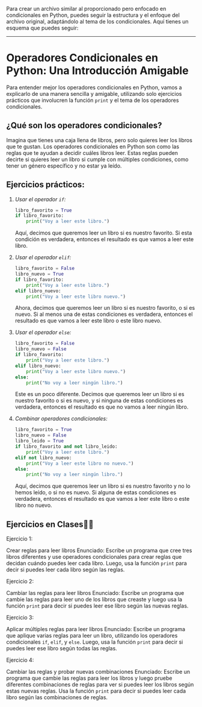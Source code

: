 Para crear un archivo similar al proporcionado pero enfocado en condicionales en Python, puedes seguir la estructura y el enfoque del archivo original, adaptándolo al tema de los condicionales. Aquí tienes un esquema que puedes seguir:

---

# Operadores Condicionales en Python: Una Introducción Amigable

Para entender mejor los operadores condicionales en Python, vamos a explicarlo de una manera sencilla y amigable, utilizando solo ejercicios prácticos que involucren la función `print` y el tema de los operadores condicionales.

## ¿Qué son los operadores condicionales?

Imagina que tienes una caja llena de libros, pero solo quieres leer los libros que te gustan. Los operadores condicionales en Python son como las reglas que te ayudan a decidir cuáles libros leer. Estas reglas pueden decirte si quieres leer un libro si cumple con múltiples condiciones, como tener un género específico y no estar ya leído.

## Ejercicios prácticos:

1. *Usar el operador `if`:*
   ```python
   libro_favorito = True
   if libro_favorito:
       print("Voy a leer este libro.")
   ```
   Aquí, decimos que queremos leer un libro si es nuestro favorito. Si esta condición es verdadera, entonces el resultado es que vamos a leer este libro.

2. *Usar el operador `elif`:*
   ```python
   libro_favorito = False
   libro_nuevo = True
   if libro_favorito:
       print("Voy a leer este libro.")
   elif libro_nuevo:
       print("Voy a leer este libro nuevo.")
   ```
   Ahora, decimos que queremos leer un libro si es nuestro favorito, o si es nuevo. Si al menos una de estas condiciones es verdadera, entonces el resultado es que vamos a leer este libro o este libro nuevo.

3. *Usar el operador `else`:*
   ```python
   libro_favorito = False
   libro_nuevo = False
   if libro_favorito:
       print("Voy a leer este libro.")
   elif libro_nuevo:
       print("Voy a leer este libro nuevo.")
   else:
       print("No voy a leer ningún libro.")
   ```
   Este es un poco diferente. Decimos que queremos leer un libro si es nuestro favorito o si es nuevo, y si ninguna de estas condiciones es verdadera, entonces el resultado es que no vamos a leer ningún libro.

4. *Combinar operadores condicionales:*
   ```python
   libro_favorito = True
   libro_nuevo = False
   libro_leido = True
   if libro_favorito and not libro_leido:
       print("Voy a leer este libro.")
   elif not libro_nuevo:
       print("Voy a leer este libro no nuevo.")
   else:
       print("No voy a leer ningún libro.")
   ```
   Aquí, decimos que queremos leer un libro si es nuestro favorito y no lo hemos leído, o si no es nuevo. Si alguna de estas condiciones es verdadera, entonces el resultado es que vamos a leer este libro o este libro no nuevo.

## Ejercicios en Clases💪🏾

Ejercicio 1: 

Crear reglas para leer libros
Enunciado: Escribe un programa que cree tres libros diferentes y use operadores condicionales para crear reglas que decidan cuándo puedes leer cada libro. Luego, usa la función `print` para decir si puedes leer cada libro según las reglas.

Ejercicio 2: 

Cambiar las reglas para leer libros
Enunciado: Escribe un programa que cambie las reglas para leer uno de los libros que creaste y luego usa la función `print` para decir si puedes leer ese libro según las nuevas reglas.

Ejercicio 3: 

Aplicar múltiples reglas para leer libros
Enunciado: Escribe un programa que aplique varias reglas para leer un libro, utilizando los operadores condicionales `if`, `elif`, y `else`. Luego, usa la función `print` para decir si puedes leer ese libro según todas las reglas.

Ejercicio 4: 

Cambiar las reglas y probar nuevas combinaciones
Enunciado: Escribe un programa que cambie las reglas para leer los libros y luego pruebe diferentes combinaciones de reglas para ver si puedes leer los libros según estas nuevas reglas. Usa la función `print` para decir si puedes leer cada libro según las combinaciones de reglas.
